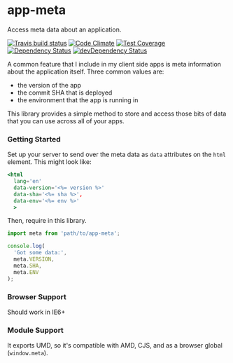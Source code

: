 # app-meta

Access meta data about an application.

[![Travis build status](http://img.shields.io/travis/jmeas/app-meta.svg?style=flat)](https://travis-ci.org/jmeas/app-meta)
[![Code Climate](https://codeclimate.com/github/jmeas/app-meta/badges/gpa.svg)](https://codeclimate.com/github/jmeas/app-meta)
[![Test Coverage](https://codeclimate.com/github/jmeas/app-meta/badges/coverage.svg)](https://codeclimate.com/github/jmeas/app-meta)
[![Dependency Status](https://david-dm.org/jmeas/app-meta.svg)](https://david-dm.org/jmeas/app-meta)
[![devDependency Status](https://david-dm.org/jmeas/app-meta/dev-status.svg)](https://david-dm.org/jmeas/app-meta#info=devDependencies)

A common feature that I include in my client side apps is meta information about the application itself. Three common values are:

- the version of the app
- the commit SHA that is deployed
- the environment that the app is running in

This library provides a simple method to store and access those bits of data that you can use across all of your apps.

### Getting Started

Set up your server to send over the meta data as `data` attributes on the `html` element. This might look like:

```hbs
<html
  lang='en'
  data-version='<%= version %>'
  data-sha='<%= sha %>',
  data-env='<%= env %>'
  >
```

Then, require in this library.

```js
import meta from 'path/to/app-meta';

console.log(
  'Got some data:', 
  meta.VERSION,
  meta.SHA,
  meta.ENV
);
```

### Browser Support

Should work in IE6+

### Module Support

It exports UMD, so it's compatible with AMD, CJS, and as a browser global (`window.meta`).